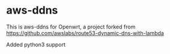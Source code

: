 # aws-ddns

This is aws-ddns for Openwrt, a project forked from https://github.com/awslabs/route53-dynamic-dns-with-lambda

Added python3 support

